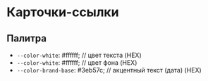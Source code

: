 # Карточки-ссылки

## Палитра

* `--color-white`: #ffffff; // цвет текста (HEX)
* `--color-white`: #ffffff; // цвет фона (HEX)
* `--color-brand-base`: #3eb57c; // акцентный текст (дата) (HEX)
